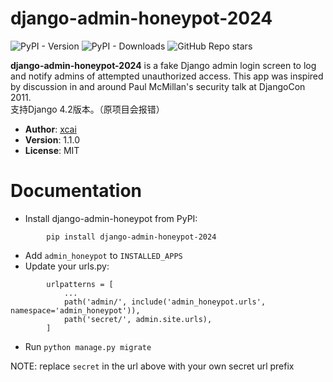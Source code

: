 django-admin-honeypot-2024
==========================
![PyPI - Version](https://img.shields.io/pypi/v/django-admin-honeypot-2024)
![PyPI - Downloads](https://img.shields.io/pypi/dw/django-admin-honeypot-2024)
![GitHub Repo stars](https://img.shields.io/github/stars/xcai/django-admin-honeypot)


**django-admin-honeypot-2024** is a fake Django admin login screen to log and notify
admins of attempted unauthorized access. This app was inspired by discussion
in and around Paul McMillan's security talk at DjangoCon 2011.   
支持Django 4.2版本。（原项目会报错）

* **Author**: [xcai](https://github.com/xcai/django-admin-honeypot)
* **Version**: 1.1.0
* **License**: MIT

Documentation
=============

* Install django-admin-honeypot from PyPI:
```
        pip install django-admin-honeypot-2024
```
* Add ``admin_honeypot`` to ``INSTALLED_APPS``
* Update your urls.py:
```
        urlpatterns = [
            ...
            path('admin/', include('admin_honeypot.urls', namespace='admin_honeypot')),
            path('secret/', admin.site.urls),
        ]
```

* Run ``python manage.py migrate``

NOTE: replace ``secret`` in the url above with your own secret url prefix
